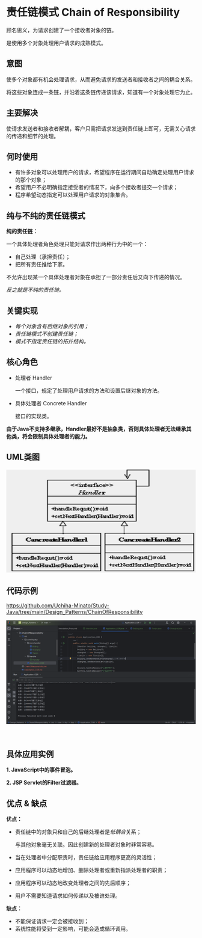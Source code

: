 # 责任链模式 Chain of Responsibility

顾名思义，为请求创建了一个接收者对象的链。

是使用多个对象处理用户请求的成熟模式。

## 意图

使多个对象都有机会处理请求，从而避免请求的发送者和接收者之间的耦合关系。

将这些对象连成一条链，并沿着这条链传递该请求，知道有一个对象处理它为止。

## 主要解决

使请求发送者和接收者解耦，客户只需把请求发送到责任链上即可，无需关心请求的传递和细节的处理。

## 何时使用

- 有许多对象可以处理用户的请求，希望程序在运行期间自动确定处理用户请求的那个对象；
- 希望用户不必明确指定接受者的情况下，向多个接收者提交一个请求；
- 程序希望动态指定可以处理用户请求的对象集合。

## 纯与不纯的责任链模式

**纯的责任链：**

一个具体处理者角色处理只能对请求作出两种行为中的一个：
- 自己处理（承担责任）；
- 把所有责任推给下家。

不允许出现某一个具体处理者对象在承担了一部分责任后又向下传递的情况。

*反之就是不纯的责任链。*

## 关键实现

- *每个对象含有后继对象的引用；*
- *责任链模式不创建责任链；*
- *模式不指定责任链的拓扑结构。*

## 核心角色

- 处理者 Handler

    一个接口，规定了处理用户请求的方法和设置后继对象的方法。

- 具体处理者 Concrete Handler

    接口的实现类。

**由于Java不支持多继承，Handler最好不是抽象类，否则具体处理者无法继承其他类，将会限制具体处理者的能力。**

## UML类图

![cor](../pictures/ChainOfResponsibility_UML.png)

## 代码示例

https://github.com/Uchiha-Minato/Study-Java/tree/main/Design_Patterns/ChainOfResponsibility

![cor](../pictures/ChainOfResponsibility.png)

<br>

## 具体应用实例

**1. JavaScript中的事件冒泡。**

**2. JSP Servlet的Filter过滤器。**

## 优点 & 缺点

**优点：**

- 责任链中的对象只和自己的后继处理者是*低耦合*关系；

    与其他对象毫无关联。因此创建新的处理者对象时非常容易。

- 当在处理者中分配职责时，责任链给应用程序更高的灵活性；
- 应用程序可以动态地增加、删除处理者或重新指派处理者的职责；
- 应用程序可以动态地改变处理者之间的先后顺序；
- 用户不需要知道请求如何传递以及被谁处理。

**缺点：**

- 不能保证请求一定会被接收到；
- 系统性能将受到一定影响，可能会造成循环调用。